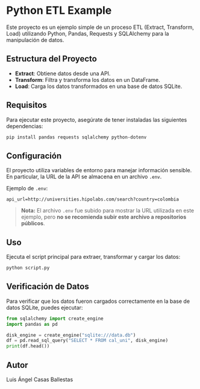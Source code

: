# Python ETL Example

Este proyecto es un ejemplo simple de un proceso ETL (Extract, Transform, Load) utilizando Python, Pandas, Requests y SQLAlchemy para la manipulación de datos.

## Estructura del Proyecto

- **Extract**: Obtiene datos desde una API.
- **Transform**: Filtra y transforma los datos en un DataFrame.
- **Load**: Carga los datos transformados en una base de datos SQLite.

## Requisitos

Para ejecutar este proyecto, asegúrate de tener instaladas las siguientes dependencias:

```bash
pip install pandas requests sqlalchemy python-dotenv
```

## Configuración

El proyecto utiliza variables de entorno para manejar información sensible. En particular, la URL de la API se almacena en un archivo `.env`.

Ejemplo de `.env`:

```
api_url=http://universities.hipolabs.com/search?country=colombia
```

> **Nota:** El archivo `.env` fue subido para mostrar la URL utilizada en este ejemplo, pero **no se recomienda subir este archivo a repositorios públicos**.

## Uso

Ejecuta el script principal para extraer, transformar y cargar los datos:

```bash
python script.py
```

## Verificación de Datos

Para verificar que los datos fueron cargados correctamente en la base de datos SQLite, puedes ejecutar:

```python
from sqlalchemy import create_engine
import pandas as pd

disk_engine = create_engine("sqlite:///data.db")
df = pd.read_sql_query("SELECT * FROM cal_uni", disk_engine)
print(df.head())
```

## Autor

Luis Ángel Casas Ballestas

